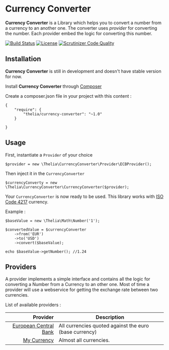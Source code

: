 # Currency Converter

**Currency Converter** is a Library which helps you to convert a number from a currency to an another one.
The converter uses *provider* for converting the number. Each provider embed the logic for converting this number.

[![Build Status](https://travis-ci.org/thelia/CurrencyConverter.png?branch=master)](https://travis-ci.org/thelia/CurrencyConverter) [![License](https://poser.pugx.org/thelia/currency-converter/license.png)](https://packagist.org/packages/thelia/currency-converter) [![Scrutinizer Code Quality](https://scrutinizer-ci.com/g/thelia/CurrencyConverter/badges/quality-score.png?b=master)](https://scrutinizer-ci.com/g/thelia/CurrencyConverter/?branch=master)


## Installation

**Currency Converter** is still in development and doesn't have stable version for now.

Install **Currency Converter** through [Composer](http://getcomposer.org)

Create a composer.json file in your project with this content : 

```
{
    "require": {
        "thelia/currency-converter": "~1.0"
    } 

}
```

## Usage

First, instantiate a ```Provider``` of your choice

```
$provider = new \Thelia\CurrencyConverter\Provider\ECBProvider();
```

Then inject it in the ```CurrencyConverter```

```
$currencyConverty = new \Thelia\CurrencyConverter\CurrencyConverter($provider);
```

Your ```CurrencyConverter``` is now ready to be used. 
This library works with [ISO Code 4217](http://fr.wikipedia.org/wiki/ISO_4217) currency.
 
Example : 

```
$baseValue = new \Thelia\Math\Number('1');

$convertedValue = $currencyConverter
    ->from('EUR')
    ->to('USD')
    ->convert($baseValue);
    
echo $baseValue->getNumber(); //1.24
```
    
## Providers

A provider implements a simple interface and contains all the logic for converting a Number
from a Currency to an other one. Most of time a provider will use a webservice for getting
the exchange rate between two currencies.

List of available providers : 

| Provider | Description |
|---------:|-------------|
| [European Central Bank](http://www.ecb.europa.eu/stats/exchange/eurofxref/html/index.en.html) | All currencies quoted against the euro (base currency) |
| [My Currency](http://www.mycurrency.net) | Almost all currencies. |

